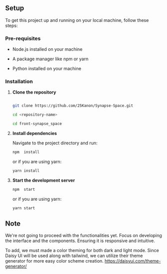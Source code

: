 ## Setup
To get this project up and running on your local machine, follow these steps:

  

### Pre-requisites
- Node.js installed on your machine

- A package manager like npm or yarn

- Python installed on your machine

### Installation

  

1.  **Clone the repository**
	```bash

	git clone https://github.com/25Kanon/Synapse-Space.git

	cd <repository-name>

 	cd front-synapse_space
	```
2. **Install dependencies**

	Navigate to the project directory and run:
	```bash
	npm  install
	```
	or if you are using yarn:
	```bash
	yarn install
	```
3. **Start the development server**
	```bash
	npm  start
	```
	or if you are using yarn:
	```bash
	yarn start
	```

## Note
We're not going to proceed with the functionalities yet. Focus on developing the interface and the components. Ensuring it is responsive and intuitive. 

To add, we must made a color theming for both dark and light mode.  Since Daisy UI will be used along with tailwind, we can utilize their theme generator for more easy color scheme creation. https://daisyui.com/theme-generator/
